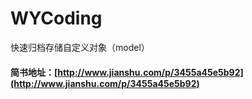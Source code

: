 # WYCoding
快速归档存储自定义对象（model）

#### 简书地址：[http://www.jianshu.com/p/3455a45e5b92](http://www.jianshu.com/p/3455a45e5b92)
